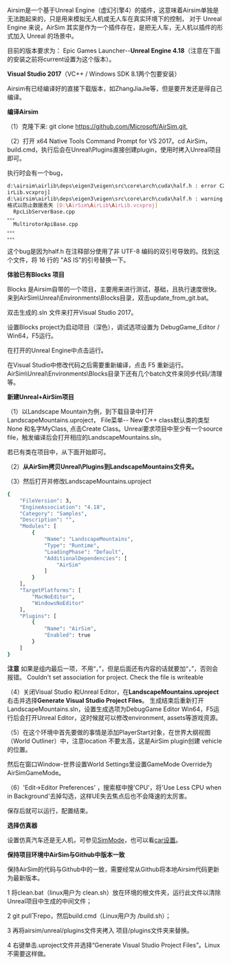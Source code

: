 Airsim是一个基于Unreal Engine（虚幻引擎4）的插件，这意味着Airsim单独是无法跑起来的，只是用来模拟无人机或无人车在真实环境下的控制，
对于 Unreal Engine 来说，AirSim 其实是作为一个插件存在，是把无人车，无人机以插件的形式加入 Unreal 的场景中。

目前的版本要求为：
Epic Games Launcher--**Unreal Engine 4.18**（注意在下面的安装之前将current设置为这个版本）。

**Visual Studio 2017**（VC++ / Windows SDK 8.1两个包要安装）


Airsim有已经编译好的直接下载版本，如ZhangJiaJie等，但是要开发还是得自己编译。

**编译Airsim**

（1）克隆下来: git clone https://github.com/Microsoft/AirSim.git, 

（2）打开 x64 Native Tools Command Prompt for VS 2017。cd AirSim，build.cmd，执行后会在Unreal\Plugins直接创建plugin，使用时拷入Unreal项目即可。

执行时会有一个bug，
``` bash
d:\airsim\airlib\deps\eigen3\eigen\src\core\arch\cuda\half.h : error C2220: 警告被视为错误 - 没有生成“object”文件 [D:\AirSim\AirLib\A
irLib.vcxproj]
d:\airsim\airlib\deps\eigen3\eigen\src\core\arch\cuda\half.h : warning C4819: 该文件包含不能在当前代码页(936)中表示的字符。请将该文件保存为 Unicode
格式以防止数据丢失 [D:\AirSim\AirLib\AirLib.vcxproj]
  RpcLibServerBase.cpp
。。。
  MultirotorApiBase.cpp
。。。  
。。。
```

这个bug是因为half.h 在注释部分使用了非 UTF-8 编码的双引号导致的。找到这个文件，将 16 行的 "AS IS"的引号替换一下。

**体验已有Blocks 项目**

Blocks 是Airsim自带的一个项目，主要用来进行测试，基础，且执行速度很快。来到AirSim\Unreal\Environments\Blocks目录，双击update_from_git.bat。

双击生成的.sln 文件来打开Visual Studio 2017。

设置Blocks project为启动项目（深色），调试选项设置为 DebugGame_Editor / Win64，F5运行。

在打开的Unreal Engine中点击运行。

在Visual Studio中修改代码之后需要重新编译，点击 F5 重新运行。AirSim\Unreal\Environments\Blocks目录下还有几个batch文件来同步代码/清理等。

**新建Unreal+AirSim项目**

（1）以Landscape Mountain为例，到下载目录中打开LandscapeMountains.uproject，
File菜单-- New C++ class默认类的类型None 和名字MyClass, 点击Create Class。Unreal要求项目中至少有一个source file，触发编译后会打开相应的LandscapeMountains.sln。

若已有类在项目中，从下面开始即可。

（2）**从AirSim拷贝Unreal\Plugins到LandscapeMountains文件夹。**

（3）然后打开并修改LandscapeMountains.uproject
``` bash
{
    "FileVersion": 3,
    "EngineAssociation": "4.18",
    "Category": "Samples",
    "Description": "",
    "Modules": [
        {
            "Name": "LandscapeMountains",
            "Type": "Runtime",
            "LoadingPhase": "Default",   
            "AdditionalDependencies": [
                "AirSim"
            ]
        }
    ],
    "TargetPlatforms": [
        "MacNoEditor",
        "WindowsNoEditor"
    ],
    "Plugins": [
        {
            "Name": "AirSim",
            "Enabled": true
        }
    ]
}
```
**注意** 如果是组内最后一项，不用“，”，但是后面还有内容的话就要加“，”，否则会报错。
Couldn't set association for project. Check the file is writeable

（4）关闭Visual Studio 和Unreal Editor，在**LandscapeMountains.uproject**右击并选择**Generate Visual Studio Project Files**。
生成结束后重新打开LandscapeMountains.sln，设置生成选项为DebugGame Editor Win64，F5运行后会打开Unreal Editor，这时候就可以修改environment, assets等游戏资源。

（5）在这个环境中首先要做的事情是添加PlayerStart对象，在世界大纲视图（World Outliner）中，注意location 不要太高，这是AirSim plugin创建
vehicle的位置。

然后在窗口Window-世界设置World Settings里设置GameMode Override为AirSimGameMode。

（6）'Edit->Editor Preferences' ，搜索框中搜'CPU'，将'Use Less CPU when in Background'去掉勾选，这样UE失去焦点后也不会降速的太厉害。

保存后就可以运行，配置结束。

**选择仿真器**

设置仿真汽车还是无人机，可参见[SimMode](settings.md#SimMode)，也可以看[car设置](using_car.md)。

**保持项目环境中AirSim与Github中版本一致**

保持AirSim的代码与Github中的一致，需要经常从Github将本地Airsim代码更新为最新版本。

1 将clean.bat（linux用户为 clean.sh）放在环境的根文件夹，运行此文件以清除Unreal项目中生成的中间文件；

2 git pull下repo，然后build.cmd（Linux用户为 /build.sh）；

3 再将airsim/unreal/plugins文件夹拷入 项目/plugins文件夹来替换。

4 右键单击.uproject文件并选择“Generate Visual Studio Project Files”。Linux不需要这样做。

